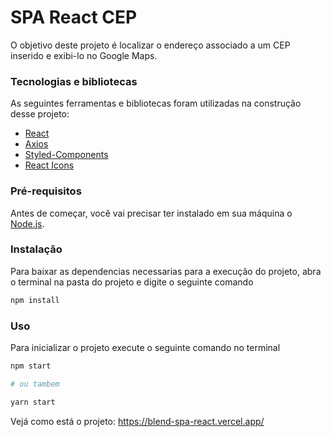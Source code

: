 # SPA React CEP

O objetivo deste projeto é localizar o endereço associado a um CEP inserido e exibi-lo no Google Maps.

### Tecnologias e bibliotecas

As seguintes ferramentas e bibliotecas foram utilizadas na construção desse projeto:

- [React](https://pt-br.reactjs.org/)
- [Axios](https://axios-http.com/docs/intro)
- [Styled-Components](https://styled-components.com/)
- [React Icons](https://react-icons.github.io/react-icons/)


### Pré-requisitos

Antes de começar, você vai precisar ter instalado em sua máquina o
[Node.js](https://nodejs.org/en/).

### Instalação

Para baixar as dependencias necessarias para a execução do projeto, abra o terminal na pasta do projeto e digite o seguinte comando

```bash
npm install
 ```

### Uso
Para inicializar o projeto execute o seguinte comando no terminal

```bash
npm start

# ou tambem

yarn start
 ```

Vejá como está o projeto: https://blend-spa-react.vercel.app/

